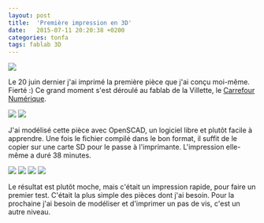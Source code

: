 ```yaml
---
layout: post
title:  'Première impression en 3D'
date:   2015-07-11 20:20:38 +0200
categories: tonfa
tags: fablab 3D
---
```


<img src="{{ '/assets/images/1ereImpression/1e_impression_3.jpg' | absolute_url }}"/>

Le 20 juin dernier j'ai imprimé la première pièce que j'ai conçu moi-même. Fierté :) Ce grand moment s'est déroulé au fablab de la Villette, le <a href="http://carrefour-numerique.cite-sciences.fr/fablab/wiki/doku.php?_ga=1.200240622.1982442383.1430227391" target="_blank">Carrefour Numérique</a>.
<!--more-->

<img src="{{ '/assets/images/1ereImpression/1e_impression_1.jpg' | absolute_url }}"/>

<img src="{{ '/assets/images/1ereImpression/1e_impression_2.jpg' | absolute_url }}"/>

J'ai modélisé cette pièce avec OpenSCAD, un logiciel libre et plutôt facile à apprendre. Une fois le fichier compilé dans le bon format, il suffit de le copier sur une carte SD pour le passe à l'imprimante. L'impression elle-même a duré 38 minutes.

<img src="{{ '/assets/images/1ereImpression/1e_impression_4.jpg' | absolute_url }}"/>

<img src="{{ '/assets/images/1ereImpression/1e_impression_5.jpg' | absolute_url }}"/>

<img src="{{ '/assets/images/1ereImpression/1e_impression_6.jpg' | absolute_url }}"/>

<img src="{{ '/assets/images/1ereImpression/1e_impression_7.jpg' | absolute_url }}"/>

Le résultat est plutôt moche, mais c'était un impression rapide, pour faire un premier test. C'était la plus simple des pièces dont j'ai besoin. Pour la prochaine j'ai besoin de modéliser et d'imprimer un pas de vis, c'est un autre niveau.